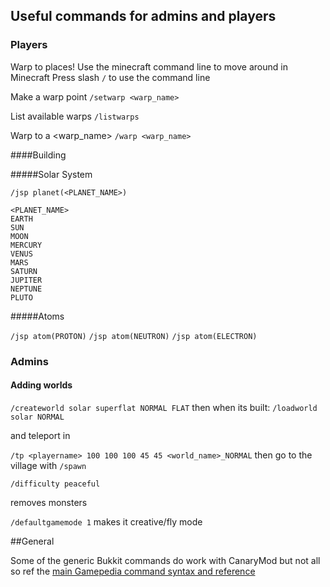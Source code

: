 ## Useful commands for admins and players

### Players

Warp to places! Use the minecraft command line to move around in Minecraft
Press slash `/` to use the command line

Make a warp point
`/setwarp <warp_name>`

List available warps
`/listwarps` 

Warp to a <warp_name>
`/warp <warp_name>`

####Building

#####Solar System

`/jsp planet(<PLANET_NAME>)`

```
<PLANET_NAME>
EARTH
SUN
MOON 
MERCURY
VENUS 
MARS
SATURN
JUPITER
NEPTUNE
PLUTO
```
#####Atoms

`/jsp atom(PROTON)`
`/jsp atom(NEUTRON)`
`/jsp atom(ELECTRON)`



### Admins

#### Adding worlds

`/createworld solar superflat NORMAL FLAT`
then when its built:
`/loadworld solar NORMAL`

and teleport in

`/tp <playername> 100 100 100 45 45 <world_name>_NORMAL`
then go to the village with
`/spawn`

`/difficulty peaceful`

removes monsters

`/defaultgamemode 1`
makes it creative/fly mode

##General 

Some of the generic Bukkit commands do work with CanaryMod but not all so ref the [main Gamepedia command syntax and reference](http://minecraft.gamepedia.com/Commands)
